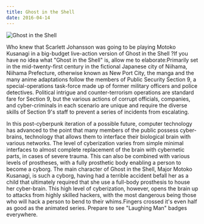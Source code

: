 ```yaml
---
title: Ghost in the Shell
date: 2016-04-14
---
```


![Ghost in the Shell](https://source.unsplash.com/0gkw_9fy0eQ/1600x900)

Who knew that Scarlett Johansson was going to be playing Motoko Kusanagi in a big-budget live-action version of Ghost in the Shell ?If you have no idea what "Ghost in the Shell" is, allow me to elaborate:Primarily set in the mid-twenty-first century in the fictional Japanese city of Niihama, Niihama Prefecture, otherwise known as New Port City, the manga and the many anime adaptations follow the members of Public Security Section 9, a special-operations task-force made up of former military officers and police detectives. Political intrigue and counter-terrorism operations are standard fare for Section 9, but the various actions of corrupt officials, companies, and cyber-criminals in each scenario are unique and require the diverse skills of Section 9's staff to prevent a series of incidents from escalating.

In this post-cyberpunk iteration of a possible future, computer technology has advanced to the point that many members of the public possess cyber-brains, technology that allows them to interface their biological brain with various networks. The level of cyberization varies from simple minimal interfaces to almost complete replacement of the brain with cybernetic parts, in cases of severe trauma. This can also be combined with various levels of prostheses, with a fully prosthetic body enabling a person to become a cyborg. The main character of Ghost in the Shell, Major Motoko Kusanagi, is such a cyborg, having had a terrible accident befall her as a child that ultimately required that she use a full-body prosthesis to house her cyber-brain. This high level of cyberization, however, opens the brain up to attacks from highly skilled hackers, with the most dangerous being those who will hack a person to bend to their whims.Fingers crossed it's even half as good as the animated series. Prepare to see "Laughing Man" badges everywhere.
